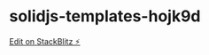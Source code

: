 # solidjs-templates-hojk9d

[Edit on StackBlitz ⚡️](https://stackblitz.com/edit/solidjs-templates-hojk9d)
